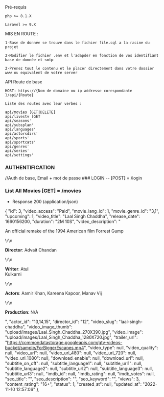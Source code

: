 Pré-requis

    php >= 8.1.X
    
    Laravel >= 9.X

MIS EN ROUTE : 

    1-Base de donnée se trouve dans le fichier file.sql a la racine du projet
    
    2-Modifier le fichier .env et l'adapder en fonction de vos identifiant base de donnée et smtp
    
    2-Prenez tout le contenu et le placer directement dans votre dossier www ou equivalent de votre server


API Route de base 

    HOST: https://{Nom de domaine ou ip addresse corespondante }/api/{Route}

    Liste des routes avec leur verbes :
    
    api/movies [GET|DELETE]
    api/livestv [GET
    api/seasons'
    api/subsplan'
    api/languages'
    api/actorsdirs'
    api/sports'
    api/sportcats'
    api/genres'
    api/series'
    api/settings'

### AUTHENTIFICATION ########



//Auth de base, Email + mot de passe ### LOGIN -- [POST] = /login


### List All Movies [GET] = /movies

+ Response 200 (application/json)

{
    "id": 3,
    "video_access": "Paid",
    "movie_lang_id": 1,
    "movie_genre_id": "3,1",
    "upcoming": 1,
    "video_title": "Laal Singh Chaddha",
    "release_date": 1660156200,
    "duration": "2M 10S",
    "video_description": "<p>An official remake of the 1994 American film Forrest Gump</p>\r\n<p><strong>Director</strong>: Advait 
    Chandan</p>\r\n<p><strong>Writer</strong>: Atul     
    Kulkarni</p>\r\n<p><strong>Actors</strong>: Aamir Khan, Kareena Kapoor, Manav Vij</p>\r\n<p><strong>Production</strong>: N/A</p>",
    "actor_id": "13,14,15",
    "director_id": "12",
    "video_slug": "laal-singh-chaddha",
    "video_image_thumb": "upload/images/Laal_Singh_Chaddha_270X390.jpg",
    "video_image": "upload/images/Laal_Singh_Chaddha_1280X720.jpg",
    "trailer_url": "https://commondatastorage.googleapis.com/gtv-videos-bucket/sample/ForBiggerEscapes.mp4",
    "video_type": null,
    "video_quality": null,
    "video_url": null,
    "video_url_480": null,
    "video_url_720": null,
    "video_url_1080": null,
    "download_enable": null,
    "download_url": null,
    "subtitle_on_off": null,
    "subtitle_language1": null,
    "subtitle_url1": null,
    "subtitle_language2": null,
    "subtitle_url2": null,
    "subtitle_language3": null,
    "subtitle_url3": null,
    "imdb_id": null,
    "imdb_rating": null,
    "imdb_votes": null,
    "seo_title": "",
    "seo_description": "",
    "seo_keyword": "",
    "views": 3,
    "content_rating": "16+",
    "status": 1,
    "created_at": null,
    "updated_at": "2022-11-10 12:57:06"
},






